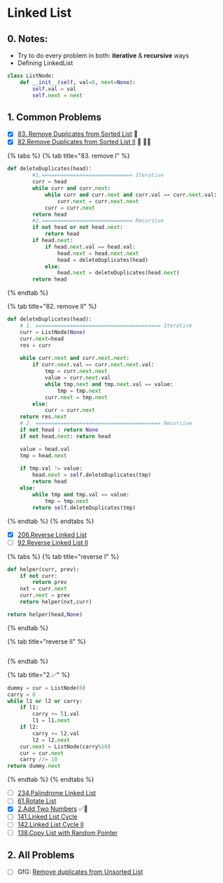 # Linked List

## 0. Notes:

* Try to do every problem in both: **iterative** & **recursive** ways
* Defining LinkedList

```python
class ListNode:
    def __init__(self, val=0, next=None):
        self.val = val
        self.next = next
```

## 1. Common Problems

* [x] [83. Remove Duplicates from Sorted List](https://leetcode.com/problems/remove-duplicates-from-sorted-list/) 🌟
* [x] [82.Remove Duplicates from Sorted List II](https://leetcode.com/problems/remove-duplicates-from-sorted-list-ii/) 🌟 🏴‍☠️

{% tabs %}
{% tab title="83. remove I" %}
```python
def deleteDuplicates(head):
        #1.============================= Iterative
        curr = head
        while curr and curr.next:
            while curr and curr.next and curr.val == curr.next.val:
                curr.next = curr.next.next
            curr = curr.next
        return head
        #2.============================= Recursive
        if not head or not head.next:
            return head
        if head.next:
            if head.next.val == head.val:
                head.next = head.next.next
                head = deleteDuplicates(head)
            else:
                head.next = deleteDuplicates(head.next)
        return head
```
{% endtab %}

{% tab title="82. remove II" %}
```python
def deleteDuplicates(head):
    # 1. ======================================== Iterative
    curr = ListNode(None)
    curr.next=head
    res = curr
    
    while curr.next and curr.next.next:
        if curr.next.val == curr.next.next.val:
            tmp = curr.next.next
            value = curr.next.val
            while tmp.next and tmp.next.val == value:
                tmp = tmp.next
            curr.next = tmp.next
        else:
            curr = curr.next
    return res.next    
    # 2. ======================================== Recursive
    if not head : return None
    if not head.next: return head

    value = head.val
    tmp = head.next
    
    if tmp.val != value:
        head.next = self.deleteDuplicates(tmp)
        return head
    else:
        while tmp and tmp.val == value:
            tmp = tmp.next
        return self.deleteDuplicates(tmp)
```
{% endtab %}
{% endtabs %}



* [x] [206.Reverse Linked List](https://leetcode.com/problems/reverse-linked-list/)
* [ ] [92.Reverse Linked List II](https://leetcode.com/problems/reverse-linked-list-ii/)

{% tabs %}
{% tab title="reverse I" %}
```python
def helper(curr, prev):
    if not curr:
        return prev
    nxt = curr.next
    curr.next = prev
    return helper(nxt,curr)

return helper(head,None)
```
{% endtab %}

{% tab title="reverse II" %}
```python

```
{% endtab %}

{% tab title="2.✅" %}
```python
dummy = cur = ListNode(0)
carry = 0
while l1 or l2 or carry:
    if l1:
        carry += l1.val
        l1 = l1.next
    if l2:
        carry += l2.val
        l2 = l2.next
    cur.next = ListNode(carry%10)
    cur = cur.next
    carry //= 10
return dummy.next
```
{% endtab %}
{% endtabs %}

* [ ] [234.Palindrome Linked List](https://leetcode.com/problems/palindrome-linked-list/)
* [ ] [61.Rotate List](https://leetcode.com/problems/rotate-list/)
* [x] [2.Add Two Numbers](https://leetcode.com/problems/add-two-numbers/) ✅🚀
* [ ] [141.Linked List Cycle](https://leetcode.com/problems/linked-list-cycle/)
* [ ] [142.Linked List Cycle II](https://leetcode.com/problems/linked-list-cycle-ii/)
* [ ] [138.Copy List with Random Pointer](https://leetcode.com/problems/copy-list-with-random-pointer/)

## 2. All Problems



* [ ] GfG: [Remove duplicates from Unsorted List](https://www.geeksforgeeks.org/remove-duplicates-from-an-unsorted-linked-list/)

